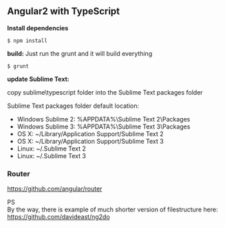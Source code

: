 ## Angular2 with TypeScript ##

**Install dependencies**
```
$ npm install
```

**build:**
Just run the grunt and it will build everything
```
$ grunt
```

**update Sublime Text:**

copy sublime\typescript folder into the Sublime Text packages folder

Sublime Text packages folder default location:

-	Windows Sublime 2: %APPDATA%\Sublime Text 2\Packages
-	Windows Sublime 3: %APPDATA%\Sublime Text 3\Packages
-	OS X: ~/Library/Application Support/Sublime Text 2
-	OS X: ~/Library/Application Support/Sublime Text 3
-	Linux: ~/.Sublime Text 2
-	Linux: ~/.Sublime Text 3

### Router ###

https://github.com/angular/router


PS<br>
By the way, there is example of much shorter version of filestructure here: https://github.com/davideast/ng2do